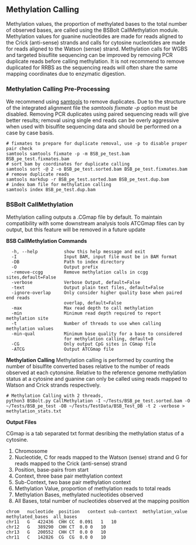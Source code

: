 ## Methylation Calling 

Methylation values, the proportion of methylated bases to the total number of observed bases, are called using the BSBolt CallMethylation module. 
Methylation values for guanine nucleotides are made for reads aligned to the Crick (anti-sense) strands and calls for cytosine nucleotides are made for 
reads aligned to the Watson (sense) strand. Methylation calls for WGBS and targeted bisuflite sequencing can be improved by removing PCR duplicate reads 
before calling methylation. It is not recommend to remove duplicated for RRBS as the sequencing reads will often share the same mapping coordinates 
due to enzymatic digestion. 

### Methylation Calling Pre-Processing

We recommend using [samtools](http://www.htslib.org/) to remove duplicates. Due to the structure of the integrated alignment file the *samtools fixmate -p* option must be disabled. 
Removing PCR duplicates using paired sequencing reads will give better results; removal using single end reads can be overly aggressive when used with bisulfite sequencing data
 and should be performed on a case by case basis. 

```shell
# fixmates to prepare for duplicate removal, use -p to disable proper pair check
samtools samtools fixmate -p -m BSB_pe_test.bam BSB_pe_test.fixmates.bam 
# sort bam by coordinates for duplicate calling
samtools sort -@ 2 -o BSB_pe_test.sorted.bam BSB_pe_test.fixmates.bam
# remove duplicate reads
samtools markdup -r BSB_pe_test.sorted.bam BSB_pe_test.dup.bam
# index bam file for methylation calling
samtools index BSB_pe_test.dup.bam
```

### BSBolt CallMethylation

Methylation calling outputs a .CGmap file by default. To maintain compatibility with some downstream analysis tools 
ATCGmap files can by output, but this feature will be removed in a future update

**BSB CallMethylation Commands**
```shell
  -h, --help          show this help message and exit
  -I                  Input BAM, input file must be in BAM format
  -DB                 Path to index directory
  -O                  Output prefix
  -remove-ccgg        Remove methylation calls in ccgg sites,default=False
  -verbose            Verbose Output, default=False
  -text               Output plain text files, default=False
  -ignore-overlap     Only consider higher quality base when paired end reads
                      overlap, default=False
  -max                Max read depth to call methylation
  -min                Minimum read depth required to report methylation site
  -t                  Number of threads to use when calling methylation values
  -min-qual           Minimum base quality for a base to considered
                      for methylation calling, default=0
  -CG                 Only output CpG sites in CGmap file
  -ATCG               Output ATCGmap file
```

**Methylation Calling**
Methylation calling is performed by counting the number of bisulfite converted bases relative to the number of reads 
observed at each cytonsine. Relative to the reference genome methylation status at a cytosine and guanine 
can only be called using reads mapped to Watson and Crick strands respectively. 
```shell
# Methylation Calling with 2 threads, 
python3 BSBolt.py CallMethylation -I ~/Tests/BSB_pe_test.sorted.bam -O ~/Tests/BSB_pe_test -DB ~/Tests/TestData/BSB_Test_DB -t 2 -verbose > methylation_stats.txt
```
**Output Files**

CGmap is a tab separated txt format desribing the methylation status of a cytosine. 
1. Chromosome
2. Nucleotide, C for reads mapped to the Watson (sense) strand and G for reads mapped to the Crick (anti-sense) strand
3. Position, base-pairs from start
4. Context, three base pair methylation context
5. Sub-Context, two base pair methylation context
5. Methylation Value, proportion of methylation reads to total reads
6. Methylation Bases, methylated nucleotides observed
7. All Bases, total number of nucleotides observed at the mapping position

```text
chrom   nucleotide  position   context sub-context  methylation_value methylated_bases  all_bases 
chr11	G	422436	CHH	CC	0.091	1	10
chr12	G	389290	CHH	CT	0.0	0	10
chr13	G	200552	CHH	CT	0.0	0	10
chr11	C	142826	CG	CG	0.0	0	10
```